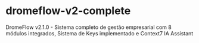 # dromeflow-v2-complete
DromeFlow v2.1.0 - Sistema completo de gestão empresarial com 8 módulos integrados, Sistema de Keys implementado e Context7 IA Assistant
